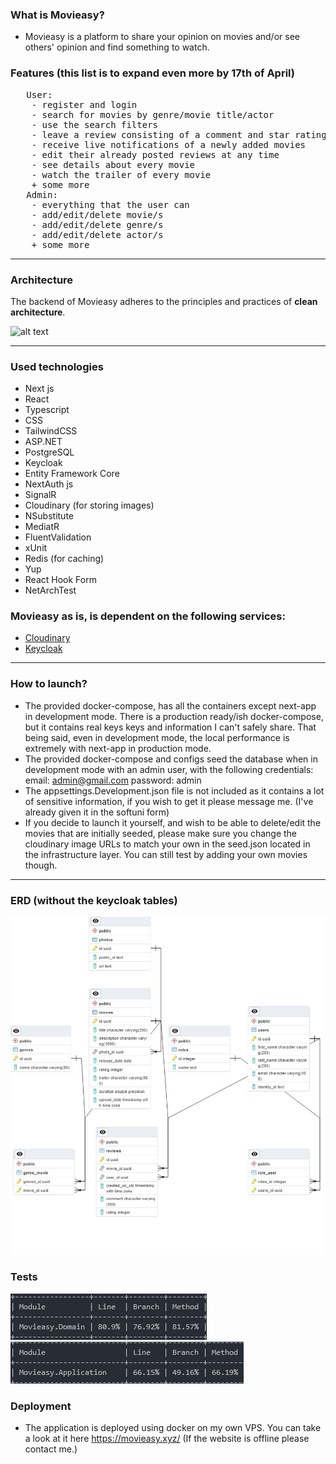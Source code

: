 ### What is Movieasy?
- Movieasy is a platform to share your opinion on movies and/or see others' opinion and find something to watch.

### Features (this list is to expand even more by 17th of April)
<pre>
   User:
    - register and login
    - search for movies by genre/movie title/actor 
    - use the search filters
    - leave a review consisting of a comment and star rating on any movie (except ones who are to be released)
    - receive live notifications of a newly added movies
    - edit their already posted reviews at any time
    - see details about every movie
    - watch the trailer of every movie
    + some more
   Admin:
    - everything that the user can
    - add/edit/delete movie/s
    - add/edit/delete genre/s
    - add/edit/delete actor/s
    + some more
</pre>

------------

### Architecture
The backend of Movieasy adheres to the principles and practices of **clean architecture**.

![alt text](https://pbs.twimg.com/media/F92a6qvXYAA6i8K?format=png&name=4096x4096 "Logo Title Text 1")

------------

### Used technologies
- Next js
- React
- Typescript
- CSS
- TailwindCSS
- ASP.NET
- PostgreSQL
- Keycloak
- Entity Framework Core
- NextAuth js
- SignalR
- Cloudinary (for storing images)  
- NSubstitute
- MediatR
- FluentValidation
- xUnit
- Redis (for caching)
- Yup 
- React Hook Form
- NetArchTest

### Movieasy as is, is dependent on the following services:
- [Cloudinary](https://cloudinary.com/)
- [Keycloak](https://www.keycloak.org/)
  
------------

### How to launch?
- The provided docker-compose, has all the containers except next-app in development mode. There is a production ready/ish docker-compose, but it contains real keys keys and information I can't safely share. That being said, even in development mode, the local performance is extremely with next-app in production mode.
- The provided docker-compose and configs seed the database when in development mode with an admin user, with the following credentials:
  email: admin@gmail.com
  password: admin
- The appsettings.Development.json file is not included as it contains a lot of sensitive information, if you wish to get it please message me. (I've already given it in the softuni form)
- If you decide to launch it yourself, and wish to be able to delete/edit the movies that are initially seeded, please make sure you change the cloudinary image URLs to match your own in the seed.json located in the infrastructure layer. You can still test by adding your own movies though.


------------

### ERD (without the keycloak tables)
![alt text](https://github.com/kristian234/Movieasy/blob/master/images/erd1.jpg)

### Tests
![alt text](https://github.com/kristian234/Movieasy/blob/master/images/domain-tests.jpg)
![alt text](https://github.com/kristian234/Movieasy/blob/master/images/application-tests.jpg)

### Deployment
- The application is deployed using docker on my own VPS. You can take a look at it here https://movieasy.xyz/ (If the website is offline please contact me.)
